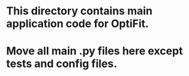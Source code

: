 # This directory contains main application code for OptiFit.
# Move all main .py files here except tests and config files.
